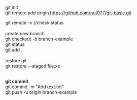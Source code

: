 git init<br>
git remote add origin https://github.com/nut077/git-basic.git

git remote -v  //check status<br><br>
create new branch<br>
git checkout -b branch-example<br>
git status<br>
git add .<br><br>
restore git<br>
git restore --staged file.xx<br><br>

**git commit**<br>
git commit -m "Add text.txt"<br>
git push -u origin branch-example
